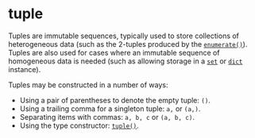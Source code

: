 # tuple

Tuples are immutable sequences, typically used to store collections of heterogeneous data (such as the 2-tuples produced by the [`enumerate()`](/built-in-functions/enumerate.md)). Tuples are also used for cases where an immutable sequence of homogeneous data is needed (such as allowing storage in a [`set`](/built-in-types/set/) or [`dict`](/built-in-types/dict/) instance).

Tuples may be constructed in a number of ways:

- Using a pair of parentheses to denote the empty tuple: `()`.
- Using a trailing comma for a singleton tuple: `a,` or `(a,)`.
- Separating items with commas: `a, b, c` or `(a, b, c)`.
- Using the type constructor: [`tuple()`](/built-in-functions/tuple.md).